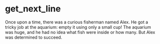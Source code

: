# get_next_line
 Once upon a time, there was a curious fisherman named Alex. He got a tricky job at the aquarium: empty it using only a small cup! The aquarium was huge, and he had no idea what fish were inside or how many. But Alex was determined to succeed.
